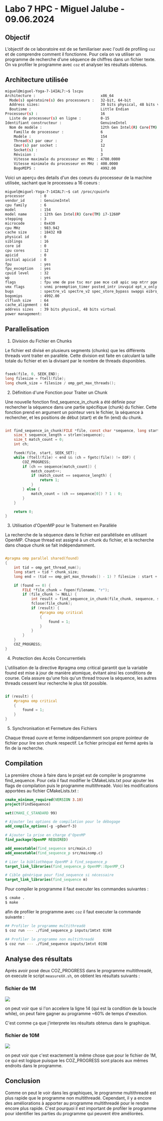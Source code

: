 # Labo 7 HPC - Miguel Jalube - 09.06.2024

## Objectif
L’objectif de ce laboratoire est de se familiariser avec l'outil de profiling `coz` et de comprendre comment il fonctionne. Pour cela on va utiliser un programme de recherche d'une séquence de chiffres dans un fichier texte. On va profiler le programme avec `coz` et analyser les résultats obtenus.
## Architecture utilisée
```bash
miguel@miguel-Yoga-7-14IAL7:~$ lscpu
Architecture :                              x86_64
  Mode(s) opératoire(s) des processeurs :   32-bit, 64-bit
  Address sizes:                            39 bits physical, 48 bits virtual
  Boutisme :                                Little Endian
Processeur(s) :                             16
  Liste de processeur(s) en ligne :         0-15
Identifiant constructeur :                  GenuineIntel
  Nom de modèle :                           12th Gen Intel(R) Core(TM) i7-1260P
    Famille de processeur :                 6
    Modèle :                                154
    Thread(s) par cœur :                    2
    Cœur(s) par socket :                    12
    Socket(s) :                             1
    Révision :                              3
    Vitesse maximale du processeur en MHz : 4700.0000
    Vitesse minimale du processeur en MHz : 400.0000
    BogoMIPS :                              4992.00

```

Voici un aperçu des details d'un des coeurs du processeur de la machine utilisée, sachant que le processeu a 16 coeurs :

```bash
miguel@miguel-Yoga-7-14IAL7:~$ cat /proc/cpuinfo
processor       : 0
vendor_id       : GenuineIntel
cpu family      : 6
model           : 154
model name      : 12th Gen Intel(R) Core(TM) i7-1260P
stepping        : 3
microcode       : 0x430
cpu MHz         : 983.942
cache size      : 18432 KB
physical id     : 0
siblings        : 16
core id         : 0
cpu cores       : 12
apicid          : 0
initial apicid  : 0
fpu             : yes
fpu_exception   : yes
cpuid level     : 32
wp              : yes
flags           : fpu vme de pse tsc msr pae mce cx8 apic sep mtrr pge mca cmov pat pse36 clflush dts acpi mmx fxsr sse sse2 ss ht tm pbe syscall nx pdpe1gb rdtscp lm constant_tsc art arch_perfmon pebs bts rep_good nopl xtopology nonstop_tsc cpuid aperfmperf tsc_known_freq pni pclmulqdq dtes64 monitor ds_cpl vmx smx est tm2 ssse3 sdbg fma cx16 xtpr pdcm sse4_1 sse4_2 x2apic movbe popcnt tsc_deadline_timer aes xsave avx f16c rdrand lahf_lm abm 3dnowprefetch cpuid_fault epb ssbd ibrs ibpb stibp ibrs_enhanced tpr_shadow flexpriority ept vpid ept_ad fsgsbase tsc_adjust bmi1 avx2 smep bmi2 erms invpcid rdseed adx smap clflushopt clwb intel_pt sha_ni xsaveopt xsavec xgetbv1 xsaves split_lock_detect avx_vnni dtherm ida arat pln pts hwp hwp_notify hwp_act_window hwp_epp hwp_pkg_req hfi vnmi umip pku ospke waitpkg gfni vaes vpclmulqdq rdpid movdiri movdir64b fsrm md_clear serialize arch_lbr ibt flush_l1d arch_capabilities
vmx flags       : vnmi preemption_timer posted_intr invvpid ept_x_only ept_ad ept_1gb flexpriority apicv tsc_offset vtpr mtf vapic ept vpid unrestricted_guest vapic_reg vid ple shadow_vmcs ept_mode_based_exec tsc_scaling usr_wait_pause
bugs            : spectre_v1 spectre_v2 spec_store_bypass swapgs eibrs_pbrsb
bogomips        : 4992.00
clflush size    : 64
cache_alignment : 64
address sizes   : 39 bits physical, 48 bits virtual
power management:
```

## Parallelisation

1. Division du Fichier en Chunks

Le fichier est divisé en plusieurs segments (chunks) que les différents threads vont traiter en parallèle. Cette division est faite en calculant la taille totale du fichier et en la divisant par le nombre de threads disponibles.

```c

fseek(file, 0, SEEK_END);
long filesize = ftell(file);
long chunk_size = filesize / omp_get_max_threads();
```

2. Définition d'une Fonction pour Traiter un Chunk

Une nouvelle fonction find_sequence_in_chunk a été définie pour rechercher la séquence dans une partie spécifique (chunk) du fichier. Cette fonction prend en argument un pointeur vers le fichier, la séquence à rechercher, et les positions de début (start) et de fin (end) du chunk.

```c

int find_sequence_in_chunk(FILE *file, const char *sequence, long start, long end) {
    size_t sequence_length = strlen(sequence);
    size_t match_count = 0;
    int ch;

    fseek(file, start, SEEK_SET);
    while (ftell(file) < end && (ch = fgetc(file)) != EOF) {
        COZ_PROGRESS;
        if (ch == sequence[match_count]) {
            match_count++;
            if (match_count == sequence_length) {
                return 1;
            }
        } else {
            match_count = (ch == sequence[0]) ? 1 : 0;
        }
    }

    return 0;
}
```

3. Utilisation d'OpenMP pour le Traitement en Parallèle

La recherche de la séquence dans le fichier est parallélisée en utilisant OpenMP. Chaque thread est assigné à un chunk du fichier, et la recherche dans chaque chunk se fait indépendamment.

```c

#pragma omp parallel shared(found)
{
    int tid = omp_get_thread_num();
    long start = tid * chunk_size;
    long end = (tid == omp_get_max_threads() - 1) ? filesize : start + chunk_size;

    if (found == 0) {
        FILE *file_chunk = fopen(filename, "r");
        if (file_chunk != NULL) {
            int result = find_sequence_in_chunk(file_chunk, sequence, start, end);
            fclose(file_chunk);
            if (result) {
                #pragma omp critical
                {
                    found = 1;
                }
            }
        }
    }
    COZ_PROGRESS;
}
```

4. Protection des Accès Concurrentiels

L'utilisation de la directive #pragma omp critical garantit que la variable found est mise à jour de manière atomique, évitant ainsi les conditions de course. Cela assure qu'une fois qu'un thread trouve la séquence, les autres threads cessent leur recherche le plus tôt possible.

```c

if (result) {
    #pragma omp critical
    {
        found = 1;
    }
}
```

5. Synchronisation et Fermeture des Fichiers

Chaque thread ouvre et ferme indépendamment son propre pointeur de fichier pour lire son chunk respectif. Le fichier principal est fermé après la fin de la recherche.

## Compilation
La première chose à faire dans le projet est de compiler le programme find_sequence. Pour cela il faut modifier le CMakeLists.txt pour ajouter les flags de compilation puis le programme multithreadé. Voici les modifications apportées au fichier CMakeLists.txt :

```cmake
cmake_minimum_required(VERSION 3.10)
project(FindSequence)

set(CMAKE_C_STANDARD 99)

# Ajouter les options de compilation pour le débogage
add_compile_options(-g -gdwarf-3)

# Ajouter la prise en charge d'OpenMP
find_package(OpenMP REQUIRED)

add_executable(find_sequence src/main.c)
add_executable(find_sequence_p src/mainomp.c)

# Lier la bibliothèque OpenMP à find_sequence_p
target_link_libraries(find_sequence_p OpenMP::OpenMP_C)

# Cible générique pour find_sequence si nécessaire
target_link_libraries(find_sequence m)
```

Pour compiler le programme il faut executer les commandes suivantes :
```bash
$ cmake .
$ make
```

afin de profiler le programme avec `coz` il faut executer la commande suivante :
```bash
## Profiler le programme multithreadé
$ coz run --- ./find_sequence_p inputs/1mtxt 0198

## Profiler le programme non multithreadé
$ coz run --- ./find_sequence inputs/1mtxt 0198
```

## Analyse des résultats

Après avoir posé deux COZ_PROGRESS dans le programme multithreadé, on execute le script `measureXX.sh`, on obtient les résultats suivants :

### fichier de 1M

<img src="images/mainomp1m.png">

on peut voir que si l'on accelere la ligne 14 (qui est la condition de la boucle while), on peut faire gagner au programme ~60% de temps d'exeution.

C'est comme ça que j'interprete les résultats obtenus dans le graphique.

### fichier de 10M

<img src="images/mainomp10m.png">

on peut voir que c'est exactement la même chose que pour le fichier de 1M, ce qui est logique puisque les COZ_PROGRESS sont placés aux mêmes endroits dans le programme.

## Conclusion
Comme on peut le voir dans les graphiques, le programme multithreadé est plus rapide que le programme non multithreadé. Cependant, il y a encore des améliorations à apporter au programme multithreadé pour le rendre encore plus rapide. C'est pourquoi il est important de profiler le programme pour identifier les parties du programme qui peuvent être améliorées.
